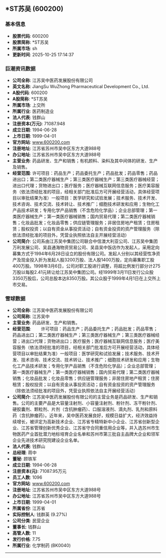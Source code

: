 ## *ST苏吴 (600200)

### 基本信息

- **股票代码**: 600200
- **股票简称**: *ST苏吴
- **所属市场**: sh
- **更新时间**: 2025-10-25 17:14:37

### 巨潮资讯数据

- **公司全称**: 江苏吴中医药发展股份有限公司
- **英文名称**: JiangSu WuZhong Pharmaceutical Development Co., Ltd.
- **A股代码**: 600200
- **A股简称**: *ST苏吴
- **所属市场**: 上交所
- **所属行业**: 医药制造业
- **法人代表**: 钱群山
- **注册资本(万元)**: 71087.948
- **成立日期**: 1994-06-28
- **上市日期**: 1999-04-01
- **官方网站**: www.600200.com
- **注册地址**: 江苏省苏州市吴中区东方大道988号
- **办公地址**: 江苏省苏州市吴中区东方大道988号
- **主营业务**: 药品研发、生产和销售；有机颜料、染料及其中间体的研发、生产及销售。
- **经营范围**: 许可项目：药品生产；药品委托生产；药品批发；药品零售；药品进出口；第二类医疗器械生产；第三类医疗器械生产；第三类医疗器械经营；进出口代理；货物进出口；医疗服务；医疗器械互联网信息服务；医疗美容服务（依法须经批准的项目，经相关部门批准后方可开展经营活动，具体经营项目以审批结果为准）一般项目：医学研究和试验发展；技术服务、技术开发、技术咨询、技术交流、技术转让、技术推广；细胞技术研发和应用；生物化工产品技术研发；专用化学产品销售（不含危险化学品）；企业总部管理；第一类医疗器械生产；第一类医疗器械销售；国内贸易代理；第二类医疗器械销售；化妆品批发；化妆品零售；供应链管理服务；非居住房地产租赁；住房租赁；股权投资；以自有资金从事投资活动；自有资金投资的资产管理服务（除依法须经批准的项目外，凭营业执照依法自主开展经营活动）
- **公司简介**: 公司系由江苏吴中集团公司联合中信澳大利亚公司、江苏吴中集团万利发展公司、吴县通海物资贸易公司、吴县吴中饭店作为发起人，采用定向募集方式于1994年6月28日设立的股份有限公司。发起人分别以其经营性净资产及现金投入折为发起人股3200万股、法人股1400万股，定向募集职工股400万股。1998年3月6日，公司对职工股进行调整，将超比例发行部分计275万股以每股2.41元转让给江苏吴中集团公司。经1999年3月11日发行公众股3350万股后，公司总股本达8350万股。其公众股于1999年4月1日在上交所上市交易。

### 雪球数据

- **公司全称**: 江苏吴中医药发展股份有限公司
- **公司简称**: 江苏吴中
- **主营业务**: 药品研发、生产和销售。
- **经营范围**: 　　许可项目：药品生产；药品委托生产；药品批发；药品零售；药品进出口；第二类医疗器械生产；第三类医疗器械生产；第三类医疗器械经营；进出口代理；货物进出口；医疗服务；医疗器械互联网信息服务；医疗美容服务（依法须经批准的项目，经相关部门批准后方可开展经营活动，具体经营项目以审批结果为准）一般项目：医学研究和试验发展；技术服务、技术开发、技术咨询、技术交流、技术转让、技术推广；细胞技术研发和应用；生物化工产品技术研发；专用化学产品销售（不含危险化学品）；企业总部管理；第一类医疗器械生产；第一类医疗器械销售；国内贸易代理；第二类医疗器械销售；化妆品批发；化妆品零售；供应链管理服务；非居住房地产租赁；住房租赁；股权投资；以自有资金从事投资活动；自有资金投资的资产管理服务（除依法须经批准的项目外，凭营业执照依法自主开展经营活动）
- **公司简介**: 江苏吴中医药发展股份有限公司的主营业务是药品研发、生产和销售。公司的主要产品是大容量注射剂、小容量注射剂、粉针剂、冻干粉针剂、硬胶囊剂、颗粒剂、片剂（含抗肿瘤药）、口服溶液剂、滴丸剂、乳剂和原料药（含抗肿瘤药）。近年来，吴中医药发展良好，规模日益扩大，经济效益持续增长，被评定为高新技术企业、江苏省专精特新中小企业、江苏省创新型企业、江苏省管理创新优秀企业、江苏省守合同重信用企业等，并入选苏州市生物医药产业首批潜力地标培育企业名单和苏州市第三批自主品牌大企业和领军企业先进技术研究院建设企业名单。
- **法人代表**: 钱群山
- **总经理**: 蒋中
- **董秘**: 顾铁军
- **成立日期**: 1994-06-28
- **注册资本(元)**: 71087.95万元
- **员工人数**: 1096
- **官方网站**: www.600200.com
- **注册地址**: 江苏省苏州市吴中区东方大道988号
- **办公地址**: 江苏省苏州市吴中区东方大道988号
- **上市日期**: 1999-04-01
- **所属省份**: 江苏省
- **实际控制人**: 钱群英 (9.27%)
- **公司分类**: 民营企业
- **董事长**: 钱群山
- **高管人数**: 11
- **发行价格**: 7.75
- **所属行业**: 化学制药 (BK0040)

---